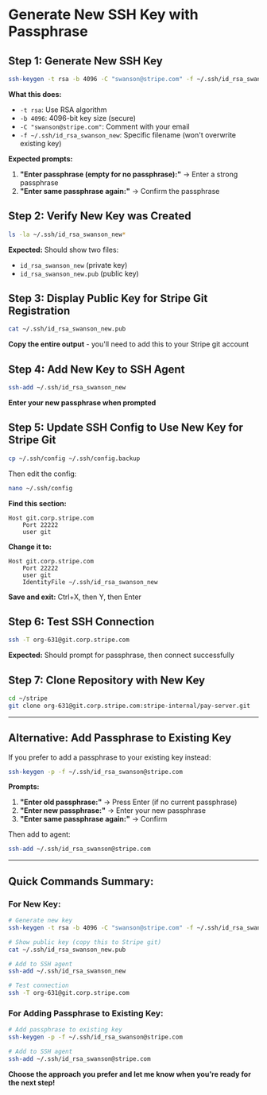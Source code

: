 # Generate New SSH Key with Passphrase

## Step 1: Generate New SSH Key
```bash
ssh-keygen -t rsa -b 4096 -C "swanson@stripe.com" -f ~/.ssh/id_rsa_swanson_new
```

**What this does:**
- `-t rsa`: Use RSA algorithm
- `-b 4096`: 4096-bit key size (secure)
- `-C "swanson@stripe.com"`: Comment with your email
- `-f ~/.ssh/id_rsa_swanson_new`: Specific filename (won't overwrite existing key)

**Expected prompts:**
1. **"Enter passphrase (empty for no passphrase):"** → Enter a strong passphrase
2. **"Enter same passphrase again:"** → Confirm the passphrase

## Step 2: Verify New Key was Created
```bash
ls -la ~/.ssh/id_rsa_swanson_new*
```
**Expected:** Should show two files:
- `id_rsa_swanson_new` (private key)
- `id_rsa_swanson_new.pub` (public key)

## Step 3: Display Public Key for Stripe Git Registration
```bash
cat ~/.ssh/id_rsa_swanson_new.pub
```
**Copy the entire output** - you'll need to add this to your Stripe git account

## Step 4: Add New Key to SSH Agent
```bash
ssh-add ~/.ssh/id_rsa_swanson_new
```
**Enter your new passphrase when prompted**

## Step 5: Update SSH Config to Use New Key for Stripe Git
```bash
cp ~/.ssh/config ~/.ssh/config.backup
```

Then edit the config:
```bash
nano ~/.ssh/config
```

**Find this section:**
```
Host git.corp.stripe.com
    Port 22222
    user git
```

**Change it to:**
```
Host git.corp.stripe.com
    Port 22222
    user git
    IdentityFile ~/.ssh/id_rsa_swanson_new
```

**Save and exit:** Ctrl+X, then Y, then Enter

## Step 6: Test SSH Connection
```bash
ssh -T org-631@git.corp.stripe.com
```
**Expected:** Should prompt for passphrase, then connect successfully

## Step 7: Clone Repository with New Key
```bash
cd ~/stripe
git clone org-631@git.corp.stripe.com:stripe-internal/pay-server.git
```

---

## Alternative: Add Passphrase to Existing Key

If you prefer to add a passphrase to your existing key instead:

```bash
ssh-keygen -p -f ~/.ssh/id_rsa_swanson@stripe.com
```

**Prompts:**
1. **"Enter old passphrase:"** → Press Enter (if no current passphrase)
2. **"Enter new passphrase:"** → Enter your new passphrase
3. **"Enter same passphrase again:"** → Confirm

Then add to agent:
```bash
ssh-add ~/.ssh/id_rsa_swanson@stripe.com
```

---

## Quick Commands Summary:

### For New Key:
```bash
# Generate new key
ssh-keygen -t rsa -b 4096 -C "swanson@stripe.com" -f ~/.ssh/id_rsa_swanson_new

# Show public key (copy this to Stripe git)
cat ~/.ssh/id_rsa_swanson_new.pub

# Add to SSH agent
ssh-add ~/.ssh/id_rsa_swanson_new

# Test connection
ssh -T org-631@git.corp.stripe.com
```

### For Adding Passphrase to Existing Key:
```bash
# Add passphrase to existing key
ssh-keygen -p -f ~/.ssh/id_rsa_swanson@stripe.com

# Add to SSH agent
ssh-add ~/.ssh/id_rsa_swanson@stripe.com
```

**Choose the approach you prefer and let me know when you're ready for the next step!**

